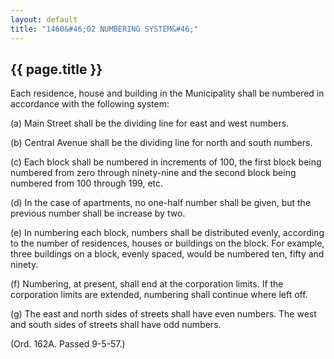 ```yaml
---
layout: default 
title: "1460&#46;02 NUMBERING SYSTEM&#46;"
---
```


{{ page.title }}
----------------

Each residence, house and building in the Municipality shall be numbered
in accordance with the following system:

​(a) Main Street shall be the dividing line for east and west numbers.

​(b) Central Avenue shall be the dividing line for north and south
numbers.

​(c) Each block shall be numbered in increments of 100, the first block
being numbered from zero through ninety-nine and the second block being
numbered from 100 through 199, etc.

​(d) In the case of apartments, no one-half number shall be given, but
the previous number shall be increase by two.

​(e) In numbering each block, numbers shall be distributed evenly,
according to the number of residences, houses or buildings on the block.
For example, three buildings on a block, evenly spaced, would be
numbered ten, fifty and ninety.

​(f) Numbering, at present, shall end at the corporation limits. If the
corporation limits are extended, numbering shall continue where left
off.

​(g) The east and north sides of streets shall have even numbers. The
west and south sides of streets shall have odd numbers.

(Ord. 162A. Passed 9-5-57.)
